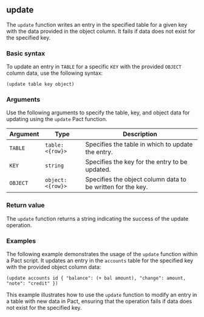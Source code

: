## update
The `update` function writes an entry in the specified table for a given key with the data provided in the object column. It fails if data does not exist for the specified key.

### Basic syntax

To update an entry in `TABLE` for a specific `KEY` with the provided `OBJECT` column data, use the following syntax:

`(update table key object)`

### Arguments

Use the following arguments to specify the table, key, and object data for updating using the `update` Pact function.

| Argument | Type | Description |
| --- | --- | --- |
| `TABLE` | `table:<{row}>` | Specifies the table in which to update the entry. |
| `KEY` | `string` | Specifies the key for the entry to be updated. |
| `OBJECT` | `object:<{row}>` | Specifies the object column data to be written for the key. |

### Return value

The `update` function returns a string indicating the success of the update operation.

### Examples

The following example demonstrates the usage of the `update` function within a Pact script. It updates an entry in the `accounts` table for the specified key with the provided object column data:

```pact
(update accounts id { "balance": (+ bal amount), "change": amount, "note": "credit" })
```

This example illustrates how to use the `update` function to modify an entry in a table with new data in Pact, ensuring that the operation fails if data does not exist for the specified key.
